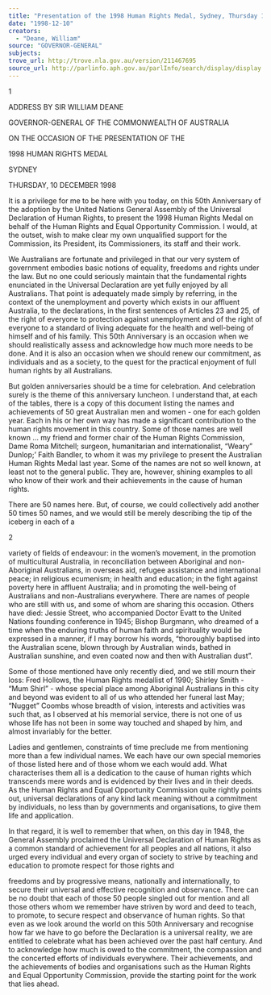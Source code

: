```yaml
---
title: "Presentation of the 1998 Human Rights Medal, Sydney, Thursday 10 December 1998: address."
date: "1998-12-10"
creators:
  - "Deane, William"
source: "GOVERNOR-GENERAL"
subjects:
trove_url: http://trove.nla.gov.au/version/211467695
source_url: http://parlinfo.aph.gov.au/parlInfo/search/display/display.w3p;query=Id%3A%22media/pressrel/D5106%22
---
```


 1

 ADDRESS BY SIR WILLIAM DEANE 

 GOVERNOR-GENERAL OF THE COMMONWEALTH OF AUSTRALIA 

 ON THE OCCASION OF THE PRESENTATION OF THE 

 1998 HUMAN RIGHTS MEDAL 

 SYDNEY

 THURSDAY, 10 DECEMBER 1998

 It is a privilege for me to be here with you today, on this 50th Anniversary of the  adoption by the United Nations General Assembly of the Universal Declaration of Human  Rights, to present the 1998 Human Rights Medal on behalf of the Human Rights and Equal  Opportunity Commission. I would, at the outset, wish to make clear my own unqualified  support for the Commission, its President, its Commissioners, its staff and their work.

 We Australians are fortunate and privileged in that our very system of government  embodies basic notions of equality, freedoms and rights under the law. But no one could  seriously maintain that the fundamental rights enunciated in the Universal Declaration are  yet fully enjoyed by all Australians. That point is adequately made simply by referring, in  the context of the unemployment and poverty which exists in our affluent Australia, to the  declarations, in the first sentences of Articles 23 and 25, of the right of everyone to  protection against unemployment and of the right of everyone to a standard of living  adequate for the health and well-being of himself and of his family. This 50th Anniversary  is an occasion when we should realistically assess and acknowledge how much more needs  to be done. And it is also an occasion when we should renew our commitment, as  individuals and as a society, to the quest for the practical enjoyment of full human rights  by all Australians.

 But golden anniversaries should be a time for celebration. And celebration surely  is the theme of this anniversary luncheon. I understand that, at each of the tables, there is  a copy of this document listing the names and achievements of 50 great Australian men  and women -  one for each golden year. Each in his or her own way has made a  significant contribution to the human rights movement in this country. Some of those  names are well known ... my friend and former chair of the Human Rights Commission,  Dame Roma Mitchell; surgeon, humanitarian and internationalist, “Weary” Dunlop;’  Faith Bandler, to whom it was my privilege to present the Australian Human Rights Medal  last year. Some of the names are not so well known, at least not to the general public.  They are, however, shining examples to all who know of their work and their achievements  in the cause of human rights.

 There are 50 names here. But, of course, we could collectively add another 50  times 50 names, and we would still be merely describing the tip of the iceberg in each of a

 2

 variety of fields of endeavour: in the women’s movement, in the promotion of multicultural Australia, in reconciliation between Aboriginal and non-Aboriginal  Australians, in overseas aid, refugee assistance and international peace; in religious  ecumenism; in health and education; in the fight against poverty here in affluent  Australia; and in promoting the well-being of Australians and non-Australians  everywhere. There are names of people who are still with us, and some of whom are  sharing this occasion. Others have died: Jessie Street, who accompanied Doctor Evatt to  the United Nations founding conference in 1945; Bishop Burgmann, who dreamed of a  time when the enduring truths of human faith and spirituality would be expressed in a  manner, if I may borrow his words, “thoroughly baptised into the Australian scene, blown  through by Australian winds, bathed in Australian sunshine, and even coated now and then  with Australian dust”.

 Some of those mentioned have only recently died, and we still mourn their loss:  Fred Hollows, the Human Rights medallist of 1990; Shirley Smith -  “Mum Shirl” -  whose  special place among Aboriginal Australians in this city and beyond was evident to all of us  who attended her funeral last May; “Nugget” Coombs whose breadth of vision, interests  and activities was such that, as I observed at his memorial service, there is not one of us  whose life has not been in some way touched and shaped by him, and almost invariably for  the better.

 Ladies and gentlemen, constraints of time preclude me from mentioning more than  a few individual names. We each have our own special memories of those listed here and  of those whom we each would add. What characterises them all is a dedication to the  cause of human rights which transcends mere words and is evidenced by their lives and in  their deeds. As the Human Rights and Equal Opportunity Commission quite rightly points  out, universal declarations of any kind lack meaning without a commitment by individuals,  no less than by governments and organisations, to give them life and application.

 In that regard, it is well to remember that when, on this day in 1948, the General  Assembly proclaimed the Universal Declaration of Human Rights as a common standard  of achievement for all peoples and all nations, it also urged every individual and every  organ of society to strive by teaching and education to promote respect for those rights and 

 freedoms and by progressive means, nationally and internationally, to secure their  universal and effective recognition and observance. There can be no doubt that each of  those 50 people singled out for mention and all those others whom we remember have  striven by word and deed to teach, to promote, to secure respect and observance of human  rights. So that even as we look around the world on this 50th Anniversary and recognise  how far we have to go before the Declaration is a universal reality, we are entitled to  celebrate what has been achieved over the past half century. And to acknowledge how  much is owed to the commitment, the compassion and the concerted efforts of individuals  everywhere. Their achievements, and the achievements of bodies and organisations such  as the Human Rights and Equal Opportunity Commission, provide the starting point for the  work that lies ahead.

